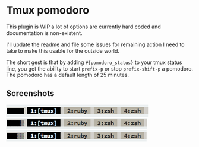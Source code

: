 Tmux pomodoro
=================

This plugin is WIP a lot of options are currently hard coded and documentation is non-existent.

I'll update the readme and file some issues for remaining action I need to take to make this usable
for the outside world.

The short gest is that by adding `#{pomodoro_status}` to your tmux status line, you get the ability to start `prefix-p` or stop `prefix-shift-p` a pomodoro. The pomodoro has a default length of 25 minutes.


## Screenshots

![image](https://raw.githubusercontent.com/alexanderjeurissen/tmux-pomodoro/master/screenshots/pomodoro_full.png)
![image](https://raw.githubusercontent.com/alexanderjeurissen/tmux-pomodoro/master/screenshots/pomodoro_with_empty_segment.png)
![image](https://raw.githubusercontent.com/alexanderjeurissen/tmux-pomodoro/master/screenshots/pomodoro_more_empty.png)
